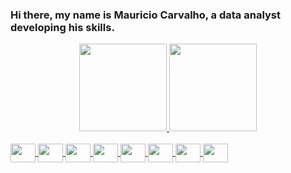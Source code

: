 ### Hi there, my name is Mauricio Carvalho, a data analyst developing his skills.
<div align="center">
  <a href="https://github.com/vingadorv">
  <img height="140em" src="https://github-readme-stats.vercel.app/api?username=CarvalhoZD&show_icons=true&theme=tokyonight&include_all_commits=true&count_private=true"/>
  <img height="140em" src="https://github-readme-stats.vercel.app/api/top-langs/?username=CarvalhoZD&layout=compact&langs_count=7&theme=tokyonight"/>
</div>
<div style="display: inline_block"><br> 
  <img align="center" height="30" width="40" src="https://cdn.jsdelivr.net/gh/devicons/devicon/icons/python/python-original.svg">
  <img align="center" height="30" width="40" src="https://cdn.jsdelivr.net/gh/devicons/devicon/icons/r/r-original.svg">
  <img align="center" height="30" width="40" src="https://cdn.jsdelivr.net/gh/devicons/devicon/icons/mysql/mysql-original.svg">
  <img align="center" height="30" width="40" src="https://cdn.jsdelivr.net/gh/devicons/devicon/icons/javascript/javascript-original.svg">
  <img align="center" height="30" width="40" src="https://cdn.jsdelivr.net/gh/devicons/devicon/icons/typescript/typescript-original.svg">
  <img align="center" height="30" width="40" src="https://cdn.jsdelivr.net/gh/devicons/devicon/icons/nodejs/nodejs-original.svg">
  <img align="center" height="30" width="40" src="https://cdn.jsdelivr.net/gh/devicons/devicon/icons/nestjs/nestjs-plain.svg">
  <img align="center" height="30" width="40" src="https://cdn.jsdelivr.net/gh/devicons/devicon/icons/react/react-original.svg">
</div>

  ##

<div>
  
</div>
